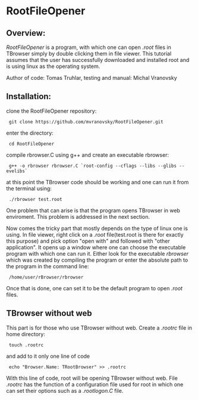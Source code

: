 # RootFileOpener

## Overview:

*RootFileOpener* is a program, with which one can open *.root* files in TBrowser simply by double clicking them in file viewer. This tutorial assumes that the user has successfully downloaded and installed root and is using linux as the operating system.

Author of code: Tomas Truhlar, testing and manual: Michal Vranovsky

## Installation:


clone the RootFileOpener repository:

<pre><code> git clone https://github.com/mvranovsky/RootFileOpener.git </pre></code>

enter the directory:

<pre><code> cd RootFileOpener </pre></code>

compile rbrowser.C using g++ and create an executable rbrowser:

<pre><code> g++ -o rbrowser rbrowser.C `root-config --cflags --libs --glibs --evelibs` </pre></code>

at this point the TBrowser code should be working and one can run it from the terminal using:

<pre><code> ./rbrowser test.root </pre></code>

One problem that can arise is that the program opens TBrowser in web enviroment. This problem is addressed in the next section.

Now comes the tricky part that mostly depends on the type of linux one is using. In file viewer, right click on a *.root* file(test.root is there for exactly this purpose) and pick option "open with" and followed with "other application". It opens up a window where one can choose the executable program with which one can run it. Either look for the executable *rbrowser* which was created by compiling the program or enter the absolute path to the program in the command line:

<pre><code> /home/user/rBrowser/rbrowser </pre></code>

Once that is done, one can set it to be the default program to open *.root* files.

## TBrowser without web

This part is for those who use TBrowser without web. Create a *.rootrc* file in home directory:

<pre><code> touch .rootrc </pre></code> 

and add to it only one line of code

<pre><code> echo "Browser.Name: TRootBrowser" >> .rootrc </pre></code>

With this line of code, root will be opening TBrowser without web. File *.rootrc* has the function of a configuration file used for root in which one can set their options such as a *.rootlogon.C* file. 
